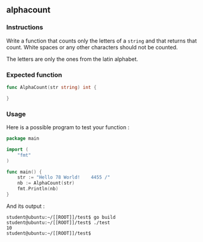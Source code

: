 ## alphacount

### Instructions

Write a function that counts only the letters of a `string` and that returns that count.
White spaces or any other characters should not be counted.

The letters are only the ones from the latin alphabet.

### Expected function

```go
func AlphaCount(str string) int {

}
```

### Usage

Here is a possible program to test your function :

```go
package main

import (
	"fmt"
)

func main() {
	str := "Hello 78 World!    4455 /"
	nb := AlphaCount(str)
	fmt.Println(nb)
}
```

And its output :

```console
student@ubuntu:~/[[ROOT]]/test$ go build
student@ubuntu:~/[[ROOT]]/test$ ./test
10
student@ubuntu:~/[[ROOT]]/test$
```
